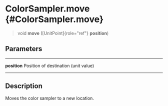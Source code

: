 ColorSampler.move {#ColorSampler.move}
=================

> void **move** ([UnitPoint]{role="ref"} **position**)

Parameters
----------

  -------------- --------------------------------------
  **position**   Position of destination (unit value)
  -------------- --------------------------------------

Description
-----------

Moves the color sampler to a new location.
